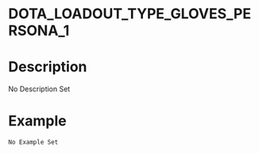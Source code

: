 # DOTA_LOADOUT_TYPE_GLOVES_PERSONA_1
# Description
No Description Set
# Example
```No Example Set```